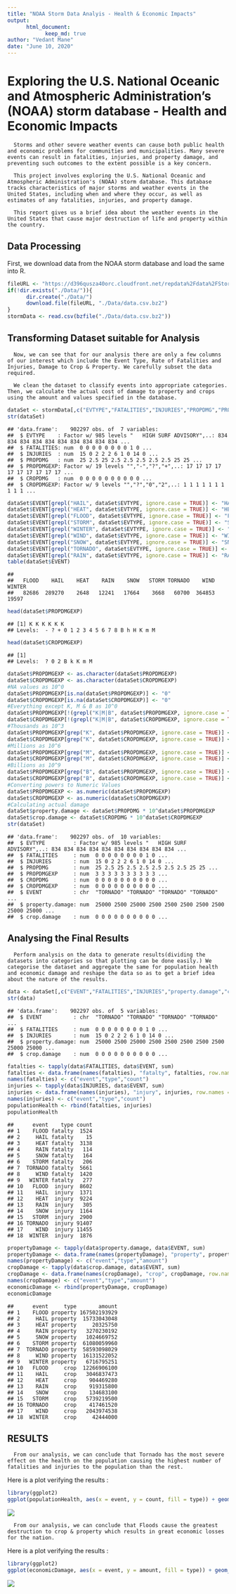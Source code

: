 ```yaml
---
title: "NOAA Storm Data Analyis - Health & Economic Impacts"
output:
      html_document:
            keep_md: true
author: "Vedant Mane"
date: "June 10, 2020"
---
```


# Exploring the U.S. National Oceanic and Atmospheric Administration’s (NOAA) storm database - Health and Economic Impacts

      Storms and other severe weather events can cause both public health and economic problems for communities and municipalities. Many severe events can result in fatalities, injuries, and property damage, and preventing such outcomes to the extent possible is a key concern.

      This project involves exploring the U.S. National Oceanic and Atmospheric Administration's (NOAA) storm database. This database tracks characteristics of major storms and weather events in the United States, including when and where they occur, as well as estimates of any fatalities, injuries, and property damage.

      This report gives us a brief idea about the weather events in the United States that cause major destruction of life and property within the country.

## Data Processing

First, we download data from the NOAA storm database and load the same into R. 


```r
fileURL <- "https://d396qusza40orc.cloudfront.net/repdata%2Fdata%2FStormData.csv.bz2"
if(!dir.exists("./Data/")){
      dir.create("./Data/")
      download.file(fileURL, "./Data/data.csv.bz2")
}
stormData <- read.csv(bzfile("./Data/data.csv.bz2"))
```

## Transforming Dataset suitable for Analysis

      Now, we can see that for our analysis there are only a few columns of our interest which include the Event Type, Rate of Fatalities and Injuries, Damage to Crop & Property. We carefully subset the data required.
  
      We clean the dataset to classify events into appropriate categories. Then, we calculate the actual cost of damage to property and crops using the amount and values specified in the database.


```r
dataSet <- stormData[,c("EVTYPE","FATALITIES","INJURIES","PROPDMG","PROPDMGEXP","CROPDMG","CROPDMGEXP")]
str(dataSet)
```

```
## 'data.frame':	902297 obs. of  7 variables:
##  $ EVTYPE    : Factor w/ 985 levels "   HIGH SURF ADVISORY",..: 834 834 834 834 834 834 834 834 834 834 ...
##  $ FATALITIES: num  0 0 0 0 0 0 0 0 1 0 ...
##  $ INJURIES  : num  15 0 2 2 2 6 1 0 14 0 ...
##  $ PROPDMG   : num  25 2.5 25 2.5 2.5 2.5 2.5 2.5 25 25 ...
##  $ PROPDMGEXP: Factor w/ 19 levels "","-","?","+",..: 17 17 17 17 17 17 17 17 17 17 ...
##  $ CROPDMG   : num  0 0 0 0 0 0 0 0 0 0 ...
##  $ CROPDMGEXP: Factor w/ 9 levels "","?","0","2",..: 1 1 1 1 1 1 1 1 1 1 ...
```

```r
dataSet$EVENT[grepl("HAIL", dataSet$EVTYPE, ignore.case = TRUE)] <- "HAIL"
dataSet$EVENT[grepl("HEAT", dataSet$EVTYPE, ignore.case = TRUE)] <- "HEAT"
dataSet$EVENT[grepl("FLOOD", dataSet$EVTYPE, ignore.case = TRUE)] <- "FLOOD"
dataSet$EVENT[grepl("STORM", dataSet$EVTYPE, ignore.case = TRUE)] <- "STORM"
dataSet$EVENT[grepl("WINTER", dataSet$EVTYPE, ignore.case = TRUE)] <- "WINTER"
dataSet$EVENT[grepl("WIND", dataSet$EVTYPE, ignore.case = TRUE)] <- "WIND"
dataSet$EVENT[grepl("SNOW", dataSet$EVTYPE, ignore.case = TRUE)] <- "SNOW"
dataSet$EVENT[grepl("TORNADO", dataSet$EVTYPE, ignore.case = TRUE)] <- "TORNADO"
dataSet$EVENT[grepl("RAIN", dataSet$EVTYPE, ignore.case = TRUE)] <- "RAIN"
table(dataSet$EVENT)
```

```
## 
##   FLOOD    HAIL    HEAT    RAIN    SNOW   STORM TORNADO    WIND  WINTER 
##   82686  289270    2648   12241   17664    3668   60700  364853   19597
```

```r
head(dataSet$PROPDMGEXP)
```

```
## [1] K K K K K K
## Levels:  - ? + 0 1 2 3 4 5 6 7 8 B h H K m M
```

```r
head(dataSet$CROPDMGEXP)
```

```
## [1]      
## Levels:  ? 0 2 B k K m M
```

```r
dataSet$PROPDMGEXP <- as.character(dataSet$PROPDMGEXP)
dataSet$CROPDMGEXP <- as.character(dataSet$CROPDMGEXP)
#NA values as 10^0
dataSet$PROPDMGEXP[is.na(dataSet$PROPDMGEXP)] <- "0"
dataSet$CROPDMGEXP[is.na(dataSet$CROPDMGEXP)] <- "0"
#Everything except K, M & B as 10^0
dataSet$PROPDMGEXP[!(grepl("K|M|B", dataSet$PROPDMGEXP, ignore.case = TRUE))] <- "0"
dataSet$CROPDMGEXP[!(grepl("K|M|B", dataSet$CROPDMGEXP, ignore.case = TRUE))] <- "0"
#Thousands as 10^3
dataSet$PROPDMGEXP[grep("K", dataSet$PROPDMGEXP, ignore.case = TRUE)] <- "3"
dataSet$CROPDMGEXP[grep("K", dataSet$CROPDMGEXP, ignore.case = TRUE)] <- "3"
#Millions as 10^6
dataSet$PROPDMGEXP[grep("M", dataSet$PROPDMGEXP, ignore.case = TRUE)] <- "6"
dataSet$CROPDMGEXP[grep("M", dataSet$CROPDMGEXP, ignore.case = TRUE)] <- "6"
#Billions as 10^9
dataSet$PROPDMGEXP[grep("B", dataSet$PROPDMGEXP, ignore.case = TRUE)] <- "9"
dataSet$CROPDMGEXP[grep("B", dataSet$CROPDMGEXP, ignore.case = TRUE)] <- "9"
#Converting powers to Numeric Values
dataSet$PROPDMGEXP <- as.numeric(dataSet$PROPDMGEXP)
dataSet$CROPDMGEXP <- as.numeric(dataSet$CROPDMGEXP)
#Calculating actual damage
dataSet$property.damage <- dataSet$PROPDMG * 10^dataSet$PROPDMGEXP
dataSet$crop.damage <- dataSet$CROPDMG * 10^dataSet$CROPDMGEXP
str(dataSet)
```

```
## 'data.frame':	902297 obs. of  10 variables:
##  $ EVTYPE         : Factor w/ 985 levels "   HIGH SURF ADVISORY",..: 834 834 834 834 834 834 834 834 834 834 ...
##  $ FATALITIES     : num  0 0 0 0 0 0 0 0 1 0 ...
##  $ INJURIES       : num  15 0 2 2 2 6 1 0 14 0 ...
##  $ PROPDMG        : num  25 2.5 25 2.5 2.5 2.5 2.5 2.5 25 25 ...
##  $ PROPDMGEXP     : num  3 3 3 3 3 3 3 3 3 3 ...
##  $ CROPDMG        : num  0 0 0 0 0 0 0 0 0 0 ...
##  $ CROPDMGEXP     : num  0 0 0 0 0 0 0 0 0 0 ...
##  $ EVENT          : chr  "TORNADO" "TORNADO" "TORNADO" "TORNADO" ...
##  $ property.damage: num  25000 2500 25000 2500 2500 2500 2500 2500 25000 25000 ...
##  $ crop.damage    : num  0 0 0 0 0 0 0 0 0 0 ...
```

## Analysing the Final Results

      Perform analysis on the data to generate results(dividing the datasets into categories so that plotting can be done easily.) We categorise the dataset and aggregate the same for population health and economic damage and reshape the data so as to get a brief idea about the nature of the results. 


```r
data <- dataSet[,c("EVENT","FATALITIES","INJURIES","property.damage","crop.damage")]
str(data)
```

```
## 'data.frame':	902297 obs. of  5 variables:
##  $ EVENT          : chr  "TORNADO" "TORNADO" "TORNADO" "TORNADO" ...
##  $ FATALITIES     : num  0 0 0 0 0 0 0 0 1 0 ...
##  $ INJURIES       : num  15 0 2 2 2 6 1 0 14 0 ...
##  $ property.damage: num  25000 2500 25000 2500 2500 2500 2500 2500 25000 25000 ...
##  $ crop.damage    : num  0 0 0 0 0 0 0 0 0 0 ...
```

```r
fatalties <- tapply(data$FATALITIES, data$EVENT, sum)
fatalties <- data.frame(names(fatalties), "fatalty", fatalties, row.names = NULL)
names(fatalties) <- c("event","type","count")
injuries <- tapply(data$INJURIES, data$EVENT, sum)
injuries <- data.frame(names(injuries), "injury", injuries, row.names = NULL)
names(injuries) <- c("event","type","count")
populationHealth <- rbind(fatalties, injuries)
populationHealth
```

```
##      event    type count
## 1    FLOOD fatalty  1524
## 2     HAIL fatalty    15
## 3     HEAT fatalty  3138
## 4     RAIN fatalty   114
## 5     SNOW fatalty   164
## 6    STORM fatalty   206
## 7  TORNADO fatalty  5661
## 8     WIND fatalty  1420
## 9   WINTER fatalty   277
## 10   FLOOD  injury  8602
## 11    HAIL  injury  1371
## 12    HEAT  injury  9224
## 13    RAIN  injury   305
## 14    SNOW  injury  1164
## 15   STORM  injury  2900
## 16 TORNADO  injury 91407
## 17    WIND  injury 11455
## 18  WINTER  injury  1876
```

```r
propertyDamage <- tapply(data$property.damage, data$EVENT, sum)
propertyDamage <- data.frame(names(propertyDamage), "property", propertyDamage, row.names = NULL)
names(propertyDamage) <- c("event","type","amount")
cropDamage <- tapply(data$crop.damage, data$EVENT, sum)
cropDamage <- data.frame(names(cropDamage), "crop", cropDamage, row.names = NULL)
names(cropDamage) <- c("event","type","amount")
economicDamage <- rbind(propertyDamage, cropDamage)
economicDamage
```

```
##      event     type       amount
## 1    FLOOD property 167502193929
## 2     HAIL property  15733043048
## 3     HEAT property     20325750
## 4     RAIN property   3270230192
## 5     SNOW property   1024669752
## 6    STORM property  61080059960
## 7  TORNADO property  58593098029
## 8     WIND property  16131522052
## 9   WINTER property   6716795251
## 10   FLOOD     crop  12266906100
## 11    HAIL     crop   3046837473
## 12    HEAT     crop    904469280
## 13    RAIN     crop    919315800
## 14    SNOW     crop    134683100
## 15   STORM     crop   5739219500
## 16 TORNADO     crop    417461520
## 17    WIND     crop   2043974538
## 18  WINTER     crop     42444000
```

## RESULTS

      From our analysis, we can conclude that Tornado has the most severe effect on the health on the population causing the highest number of fatalities and injuries to the population than the rest.

Here is a plot verifying the results :


```r
library(ggplot2)
ggplot(populationHealth, aes(x = event, y = count, fill = type)) + geom_bar(stat = "identity") + xlab("Events") + ylab("Population affected") + ggtitle("US Most Harmful Events w.r.t. Population Health")
```

![](stormReport_files/figure-html/resultHealth-1.png)<!-- -->

      From our analysis, we can conclude that Floods cause the greatest destruction to crop & property which results in great economic losses for the nation.

Here is a plot verifying the results :



```r
library(ggplot2)
ggplot(economicDamage, aes(x = event, y = amount, fill = type)) + geom_bar(stat = "identity") + xlab("Events") + ylab("Amount in US Dollars") + ggtitle("US Events causing Greatest Economic Consequences")
```

![](stormReport_files/figure-html/resultDamage-1.png)<!-- -->

